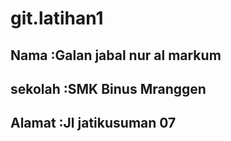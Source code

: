 # git.latihan1 
## Nama :Galan jabal nur al markum
## sekolah :SMK Binus Mranggen
## Alamat :Jl jatikusuman 07
